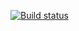 [![Build status](https://ci.appveyor.com/api/projects/status/b5y7wpys7eg943ui?svg=true)](https://ci.appveyor.com/project/dianest/aqa2-4)
